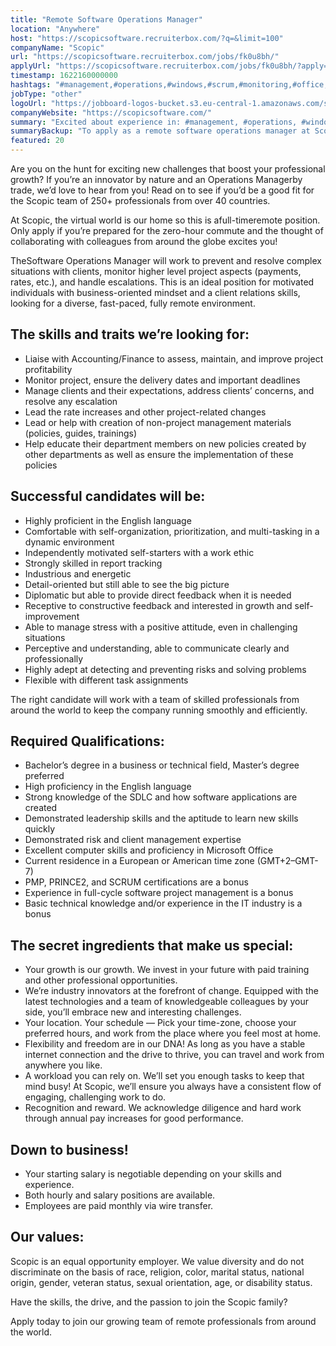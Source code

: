 ```yaml
---
title: "Remote Software Operations Manager"
location: "Anywhere"
host: "https://scopicsoftware.recruiterbox.com/?q=&limit=100"
companyName: "Scopic"
url: "https://scopicsoftware.recruiterbox.com/jobs/fk0u8bh/"
applyUrl: "https://scopicsoftware.recruiterbox.com/jobs/fk0u8bh/?apply=true"
timestamp: 1622160000000
hashtags: "#management,#operations,#windows,#scrum,#monitoring,#office,#English,#finance"
jobType: "other"
logoUrl: "https://jobboard-logos-bucket.s3.eu-central-1.amazonaws.com/scopic"
companyWebsite: "https://scopicsoftware.com/"
summary: "Excited about experience in: #management, #operations, #windows? Check out this job post!"
summaryBackup: "To apply as a remote software operations manager at Scopic, you preferably need to have some knowledge of: #management, #operations, #windows."
featured: 20
---
```


Are you on the hunt for exciting new challenges that boost your professional growth? If you’re an innovator by nature and an Operations Managerby trade, we’d love to hear from you! Read on to see if you’d be a good fit for the Scopic team of 250+ professionals from over 40 countries.

At Scopic, the virtual world is our home so this is afull-timeremote position. Only apply if you’re prepared for the zero-hour commute and the thought of collaborating with colleagues from around the globe excites you!

TheSoftware Operations Manager will work to prevent and resolve complex situations with clients, monitor higher level project aspects (payments, rates, etc.), and handle escalations. This is an ideal position for motivated individuals with business-oriented mindset and a client relations skills, looking for a diverse, fast-paced, fully remote environment.

## The skills and traits we’re looking for:

*   Liaise with Accounting/Finance to assess, maintain, and improve project profitability
*   Monitor project, ensure the delivery dates and important deadlines
*   Manage clients and their expectations, address clients’ concerns, and resolve any escalation
*   Lead the rate increases and other project-related changes
*   Lead or help with creation of non-project management materials (policies, guides, trainings)
*   Help educate their department members on new policies created by other departments as well as ensure the implementation of these policies

## Successful candidates will be:

*   Highly proficient in the English language
*   Comfortable with self-organization, prioritization, and multi-tasking in a dynamic environment
*   Independently motivated self-starters with a work ethic
*   Strongly skilled in report tracking
*   Industrious and energetic
*   Detail-oriented but still able to see the big picture
*   Diplomatic but able to provide direct feedback when it is needed
*   Receptive to constructive feedback and interested in growth and self-improvement
*   Able to manage stress with a positive attitude, even in challenging situations
*   Perceptive and understanding, able to communicate clearly and professionally
*   Highly adept at detecting and preventing risks and solving problems
*   Flexible with different task assignments

The right candidate will work with a team of skilled professionals from around the world to keep the company running smoothly and efficiently.

## Required Qualifications:

*   Bachelor’s degree in a business or technical field, Master’s degree preferred
*   High proficiency in the English language
*   Strong knowledge of the SDLC and how software applications are created
*   Demonstrated leadership skills and the aptitude to learn new skills quickly
*   Demonstrated risk and client management expertise
*   Excellent computer skills and proficiency in Microsoft Office
*   Current residence in a European or American time zone (GMT+2–GMT-7)
*   PMP, PRINCE2, and SCRUM certifications are a bonus
*   Experience in full-cycle software project management is a bonus
*   Basic technical knowledge and/or experience in the IT industry is a bonus

## The secret ingredients that make us special:

*   Your growth is our growth. We invest in your future with paid training and other professional opportunities.
*   We’re industry innovators at the forefront of change. Equipped with the latest technologies and a team of knowledgeable colleagues by your side, you’ll embrace new and interesting challenges.
*   Your location. Your schedule — Pick your time-zone, choose your preferred hours, and work from the place where you feel most at home.
*   Flexibility and freedom are in our DNA! As long as you have a stable internet connection and the drive to thrive, you can travel and work from anywhere you like.
*   A workload you can rely on. We’ll set you enough tasks to keep that mind busy! At Scopic, we’ll ensure you always have a consistent flow of engaging, challenging work to do.
*   Recognition and reward. We acknowledge diligence and hard work through annual pay increases for good performance.

## Down to business!

*   Your starting salary is negotiable depending on your skills and experience.
*   Both hourly and salary positions are available.
*   Employees are paid monthly via wire transfer.

## Our values:

Scopic is an equal opportunity employer. We value diversity and do not discriminate on the basis of race, religion, color, marital status, national origin, gender, veteran status, sexual orientation, age, or disability status.

Have the skills, the drive, and the passion to join the Scopic family?

Apply today to join our growing team of remote professionals from around the world.
